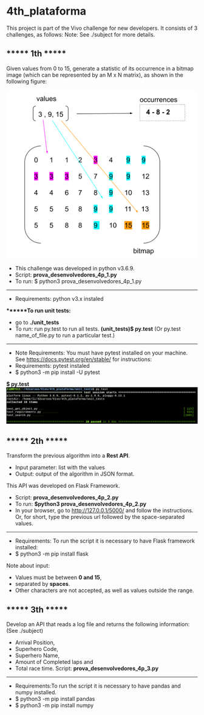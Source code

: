 # 4th_plataforma
This project is part of the Vivo challenge for new developers. It consists of 3 challenges, as follows:
Note: See ./subject for more details.

<h2><b>***** 1th *****</b></h2>
Given values from 0 to 15, generate a statistic of its occurrence in a bitmap image (which can be represented by an M x N matrix), as shown in the following figure:

![1th](images/1.png)

- This challenge was developed in python v3.6.9.
- Script: <b>prova_desenvolvedores_4p_1.py</b>
- To run: $ python3 prova_desenvolvedores_4p_1.py
- --------------------------------------
- Requirements: python v3.x instaled
  
<b>******To run unit tests:</b>
- go to <b>./unit_tests</b> 
- To run: run py.test to run all tests. 
  <b>(unit_tests)$ py.test</b>
  (Or py.test name_of_file.py to run a particular test.)
- --------------------------------------
- Note Requirements: You must have pytest installed on your machine. See https://docs.pytest.org/en/stable/ for instructions:
- Requirements: pytest instaled
- $ python3 -m pip install -U pytest

<b>$ py.test</b>
![1th](images/2.png)

<h2><b>***** 2th *****</b></h2>

Transform the previous algorithm into a <b>Rest API</b>.
- Input parameter: list with the values
- Output: output of the algorithm in JSON format.

This API was developed on Flask Framework. 
- Script: <b>prova_desenvolvedores_4p_2.py</b>
- To run: <b>$python3 prova_desenvolvedores_4p_2.py</b>
- In your browser, go to http://127.0.0.1/5000/ and follow the instructions. 
Or, for short, type the previous url followed by the space-separated values.
- --------------------------------------
- Requirements: To run the script it is necessary to have Flask framework installed:
- $ python3 -m pip install flask

Note about input: 
- Values must be between <b>0 and 15</b>, 
- separated by <b>spaces</b>. 
- Other characters are not accepted, as well as values outside the range.

<h2><b>***** 3th *****</b></h2>

Develop an API that reads a log file and returns the following
information: (See ./subject)
- Arrival Position, 
- Superhero Code, 
- Superhero Name, 
- Amount of Completed laps and 
- Total race time.
Script: <b>prova_desenvolvedores_4p_3.py</b>
- --------------------------------------
- Requirements:To run the script it is necessary to have pandas and numpy installed.
- $ python3 -m pip install pandas
- $ python3 -m pip install numpy




